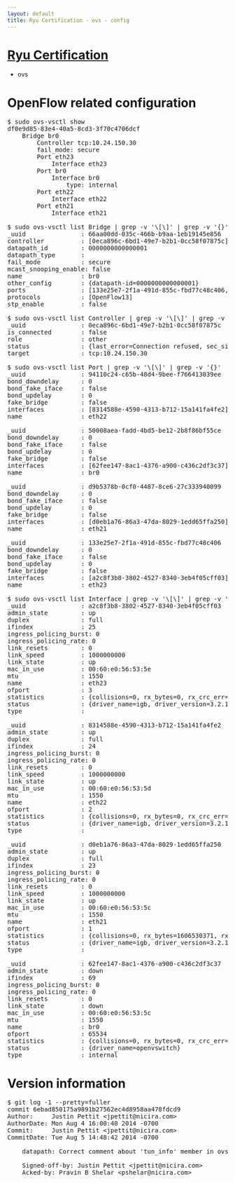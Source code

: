 ```yaml
---
layout: default
title: Ryu Certification - ovs - config
---
```

# [Ryu Certification](http://osrg.github.io/ryu/certification.html)
* ovs 

# OpenFlow related configuration
<pre>
$ sudo ovs-vsctl show
df0e9d85-83e4-40a5-8cd3-3f70c4706dcf
    Bridge br0
        Controller tcp:10.24.150.30
        fail_mode: secure
        Port eth23
            Interface eth23
        Port br0
            Interface br0
                type: internal
        Port eth22
            Interface eth22
        Port eth21
            Interface eth21

$ sudo ovs-vsctl list Bridge | grep -v '\[\]' | grep -v '{}'
_uuid               : 66aa00dd-035c-466b-b9aa-1eb19145e856
controller          : [0eca896c-6bd1-49e7-b2b1-0cc58f07875c]
datapath_id         : 0000000000000001
datapath_type       : 
fail_mode           : secure
mcast_snooping_enable: false
name                : br0
other_config        : {datapath-id=0000000000000001}
ports               : [133e25e7-2f1a-491d-855c-fbd77c48c406, 50008aea-fadd-4bd5-be12-2b8f86bf55ce, 94110c24-c65b-48d4-9bee-f766413039ee, d9b5378b-0cf0-4487-8ce6-27c333940099]
protocols           : [OpenFlow13]
stp_enable          : false

$ sudo ovs-vsctl list Controller | grep -v '\[\]' | grep -v '{}'
_uuid               : 0eca896c-6bd1-49e7-b2b1-0cc58f07875c
is_connected        : false
role                : other
status              : {last_error=Connection refused, sec_since_connect=737, sec_since_disconnect=3, state=BACKOFF}
target              : tcp:10.24.150.30

$ sudo ovs-vsctl list Port | grep -v '\[\]' | grep -v '{}'
_uuid               : 94110c24-c65b-48d4-9bee-f766413039ee
bond_downdelay      : 0
bond_fake_iface     : false
bond_updelay        : 0
fake_bridge         : false
interfaces          : [8314588e-4590-4313-b712-15a141fa4fe2]
name                : eth22

_uuid               : 50008aea-fadd-4bd5-be12-2b8f86bf55ce
bond_downdelay      : 0
bond_fake_iface     : false
bond_updelay        : 0
fake_bridge         : false
interfaces          : [62fee147-8ac1-4376-a900-c436c2df3c37]
name                : br0

_uuid               : d9b5378b-0cf0-4487-8ce6-27c333940099
bond_downdelay      : 0
bond_fake_iface     : false
bond_updelay        : 0
fake_bridge         : false
interfaces          : [d0eb1a76-86a3-47da-8029-1edd65ffa250]
name                : eth21

_uuid               : 133e25e7-2f1a-491d-855c-fbd77c48c406
bond_downdelay      : 0
bond_fake_iface     : false
bond_updelay        : 0
fake_bridge         : false
interfaces          : [a2c8f3b8-3802-4527-8340-3eb4f05cff03]
name                : eth23

$ sudo ovs-vsctl list Interface | grep -v '\[\]' | grep -v '{}'
_uuid               : a2c8f3b8-3802-4527-8340-3eb4f05cff03
admin_state         : up
duplex              : full
ifindex             : 25
ingress_policing_burst: 0
ingress_policing_rate: 0
link_resets         : 0
link_speed          : 1000000000
link_state          : up
mac_in_use          : 00:60:e0:56:53:5e
mtu                 : 1550
name                : eth23
ofport              : 3
statistics          : {collisions=0, rx_bytes=0, rx_crc_err=0, rx_dropped=0, rx_errors=0, rx_frame_err=0, rx_over_err=0, rx_packets=0, tx_bytes=2300317500, tx_dropped=0, tx_errors=0, tx_packets=1533545}
status              : {driver_name=igb, driver_version=3.2.10-k, firmware_version=2.10-9}
type                : 

_uuid               : 8314588e-4590-4313-b712-15a141fa4fe2
admin_state         : up
duplex              : full
ifindex             : 24
ingress_policing_burst: 0
ingress_policing_rate: 0
link_resets         : 0
link_speed          : 1000000000
link_state          : up
mac_in_use          : 00:60:e0:56:53:5d
mtu                 : 1550
name                : eth22
ofport              : 2
statistics          : {collisions=0, rx_bytes=0, rx_crc_err=0, rx_dropped=0, rx_errors=0, rx_frame_err=0, rx_over_err=0, rx_packets=0, tx_bytes=1065638852, tx_dropped=0, tx_errors=0, tx_packets=49397970}
status              : {driver_name=igb, driver_version=3.2.10-k, firmware_version=2.10-9}
type                : 

_uuid               : d0eb1a76-86a3-47da-8029-1edd65ffa250
admin_state         : up
duplex              : full
ifindex             : 23
ingress_policing_burst: 0
ingress_policing_rate: 0
link_resets         : 0
link_speed          : 1000000000
link_state          : up
mac_in_use          : 00:60:e0:56:53:5c
mtu                 : 1550
name                : eth21
ofport              : 1
statistics          : {collisions=0, rx_bytes=1606530371, rx_crc_err=0, rx_dropped=0, rx_errors=0, rx_frame_err=0, rx_over_err=0, rx_packets=84132998, tx_bytes=0, tx_dropped=0, tx_errors=0, tx_packets=0}
status              : {driver_name=igb, driver_version=3.2.10-k, firmware_version=2.10-9}
type                : 

_uuid               : 62fee147-8ac1-4376-a900-c436c2df3c37
admin_state         : down
ifindex             : 69
ingress_policing_burst: 0
ingress_policing_rate: 0
link_resets         : 0
link_state          : down
mac_in_use          : 00:60:e0:56:53:5c
mtu                 : 1550
name                : br0
ofport              : 65534
statistics          : {collisions=0, rx_bytes=0, rx_crc_err=0, rx_dropped=0, rx_errors=0, rx_frame_err=0, rx_over_err=0, rx_packets=0, tx_bytes=0, tx_dropped=0, tx_errors=0, tx_packets=0}
status              : {driver_name=openvswitch}
type                : internal
</pre>

# Version information
<pre>
$ git log -1 --pretty=fuller
commit 6ebad850175a9891b27562ec4d8958aa478fdcd9
Author:     Justin Pettit &lt;jpettit@nicira.com&gt;
AuthorDate: Mon Aug 4 16:00:40 2014 -0700
Commit:     Justin Pettit &lt;jpettit@nicira.com&gt;
CommitDate: Tue Aug 5 14:48:42 2014 -0700

    datapath: Correct comment about 'tun_info' member in ovs_skb_cb.
    
    Signed-off-by: Justin Pettit &lt;jpettit@nicira.com&gt;
    Acked-by: Pravin B Shelar &lt;pshelar@nicira.com&gt;
</pre>
